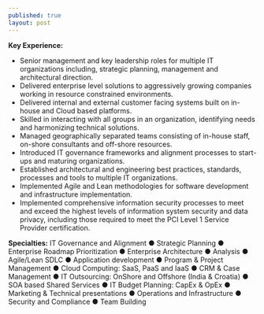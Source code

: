 ```yaml
---
published: true
layout: post
---
```

**Key Experience:**
- Senior management and key leadership roles for multiple IT organizations including, strategic planning, management and architectural direction.
- Delivered enterprise level solutions to aggressively growing companies working in resource constrained environments.
- Delivered internal and external customer facing systems built on in-house and Cloud based platforms.
- Skilled in interacting with all groups in an organization, identifying needs and harmonizing technical solutions.  
- Managed geographically separated teams consisting of in-house staff, on-shore consultants and off-shore resources. 
- Introduced IT governance frameworks and alignment processes to start-ups and maturing organizations.
- Established architectural and engineering best practices, standards, processes and tools to multiple IT organizations.
- Implemented Agile and Lean methodologies for software development and infrastructure implementation.
- Implemented comprehensive information security processes to meet and exceed the highest levels of information system security and data privacy, including those required to meet the PCI Level 1 Service Provider certification.

**Specialties:** 
IT Governance and Alignment  ● Strategic Planning ● Enterprise Roadmap Prioritization ● Enterprise Architecture ● Analysis  ●  Agile/Lean SDLC ● Application development  ● Program & Project Management ● Cloud Computing: SaaS, PaaS and IaaS ● CRM & Case Management ● IT Outsourcing: OnShore and Offshore (India & Croatia) ● SOA  based Shared Services ● IT Budget Planning: CapEx & OpEx ● Marketing & Technical presentations ● Operations and Infrastructure ● Security and Compliance ● Team Building

